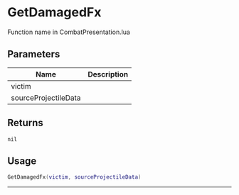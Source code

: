 # GetDamagedFx

Function name in CombatPresentation.lua

## Parameters

| Name                 | Description |
| -------------------- | ----------- |
| victim               |             |
| sourceProjectileData |             |

## Returns

`nil`

## Usage

```lua
GetDamagedFx(victim, sourceProjectileData)
```

---
